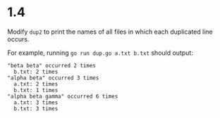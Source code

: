 # 1.4

Modify `dup2` to print the names of all files in which each duplicated line occurs.

For example, running `go run dup.go a.txt b.txt` should output:

    "beta beta" occurred 2 times
      b.txt: 2 times
    "alpha beta" occurred 3 times
      a.txt: 2 times
      b.txt: 1 times
    "alpha beta gamma" occurred 6 times
      a.txt: 3 times
      b.txt: 3 times

